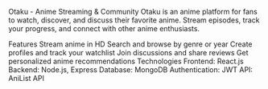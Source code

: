 Otaku - Anime Streaming & Community
Otaku is an anime platform for fans to watch, discover, and discuss their favorite anime. Stream episodes, track your progress, and connect with other anime enthusiasts.

Features
Stream anime in HD
Search and browse by genre or year
Create profiles and track your watchlist
Join discussions and share reviews
Get personalized anime recommendations
Technologies
Frontend: React.js
Backend: Node.js, Express
Database: MongoDB
Authentication: JWT
API: AniList API
